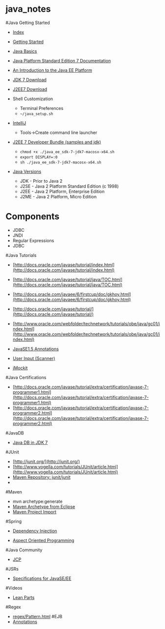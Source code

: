 java_notes
==========

#Java Getting Started
* [Index](http://www.oracle.com/technetwork/java/index.html)

* [Getting Started](http://docs.oracle.com/javase/tutorial/getStarted/index.html)

* [Java Basics](http://docs.oracle.com/javase/tutorial/java/index.html)

* [Java Platform Standard Edition 7 Documentation](http://docs.oracle.com/javase/7/docs/index.html) 

* [An Introduction to the Java EE Platform](http://docs.oracle.com/javaee/7/firstcup/doc/intro.htm)

* [JDK 7 Download](http://www.oracle.com/technetwork/java/javase/downloads/jdk7-downloads-1880260.html)

* [J2EE7 Download](http://www.oracle.com/technetwork/java/javaee/downloads/java-ee-sdk-7-downloads-1956236.html) 

* Shell Customization
  * Terminal Preferences  
  * ``` ~/java_setup.sh ```

* [IntelliJ](http://www.jetbrains.com/idea/)
  * Tools->Create command line launcher


* [J2EE 7 Developer Bundle (samples and jdk)](http://www.oracle.com/technetwork/java/javaee/downloads/java-ee-7-sdk-with-jdk-u45-2066865.html)
  * ```chmod +x ./java_ee_sdk-7-jdk7-macosx-x64.sh ```
  * ```export DISPLAY=:0```
  * ```sh ./java_ee_sdk-7-jdk7-macosx-x64.sh```


* [Java Versions](http://en.wikipedia.org/wiki/Java_version_history) 
  * JDK - Prior to Java 2 
  * J2SE - Java 2 Platform Standard Edition (c 1998)
  * J2EE - Java 2 Platform, Enterprise Edition
  * J2ME - Java 2 Platform, Micro Edition

# Components
  * JDBC
  * JNDI
  * Regular Expressions
  * JDBC

#Java Tutorials

* [http://docs.oracle.com/javase/tutorial/index.html](http://docs.oracle.com/javase/tutorial/index.html)

* [http://docs.oracle.com/javase/tutorial/java/TOC.html](http://docs.oracle.com/javase/tutorial/java/TOC.html)

* [http://docs.oracle.com/javaee/6/firstcup/doc/gkhoy.html](http://docs.oracle.com/javaee/6/firstcup/doc/gkhoy.html)

* [http://docs.oracle.com/javase/tutorial/](http://docs.oracle.com/javase/tutorial/)

* [http://www.oracle.com/webfolder/technetwork/tutorials/obe/java/gc01/index.html](http://www.oracle.com/webfolder/technetwork/tutorials/obe/java/gc01/index.html)

* [JavaSE1.5 Annotations](http://docs.oracle.com/javase/1.5.0/docs/guide/language/annotations.html)

* [User Input (Scanner)](http://www.programmingsimplified.com/java/source-code/java-program-take-input-from-user)

* [jMockit](http://abhinandanmk.blogspot.com/2012/06/jmockit-tutoriallearn-it-today-with.html)

#Java Certifications

* [http://docs.oracle.com/javase/tutorial/extra/certification/javase-7-programmer1.html](http://docs.oracle.com/javase/tutorial/extra/certification/javase-7-programmer1.html)
* [http://docs.oracle.com/javase/tutorial/extra/certification/javase-7-programmer2.html](http://docs.oracle.com/javase/tutorial/extra/certification/javase-7-programmer2.html)

#JavaDB
* [Java DB in JDK 7](https://www.youtube.com/watch?v=Ua1y4RoBQUo)

#JUnit

* [http://junit.org/](http://junit.org/)
* [http://www.vogella.com/tutorials/JUnit/article.html](http://www.vogella.com/tutorials/JUnit/article.html)
* [Maven Repository: junit/junit](http://mvnrepository.com/artifact/junit/junit)
* 
#Maven
* mvn archetype:generate
* [Maven Archetype from Eclipse](http://www.avajava.com/tutorials/lessons/how-do-i-perform-an-archetype-create-from-eclipse.html)
* [Maven Project Import](http://www.avajava.com/tutorials/lessons/how-do-i-import-a-maven-project-into-eclipse.html)

#Spring

* [Dependency Injection](https://www.youtube.com/watch?v=GB8k2-Egfv0&list=PLC97BDEFDCDD169D7)

* [Aspect Oriented Programming](http://docs.spring.io/spring/docs/2.0.x/reference/aop.html) 

#Java Community
* [JCP](https://jcp.org/en/home/index)

#JSRs
* [Specifications for JavaSE/EE](https://jcp.org/en/jsr/platform?listBy=2&listByType=platform)

#Videos
* [Lean Parts](https://www.youtube.com/watch?v=vvtuFLz2prk)

#Regex
* [regex/Pattern.html](http://docs.oracle.com/javase/7/docs/api/java/util/regex/Pattern.html)
#EJB
* [Annotations](http://docs.oracle.com/cd/E15051_01/wls/docs103/ejb30/annotations.html)

